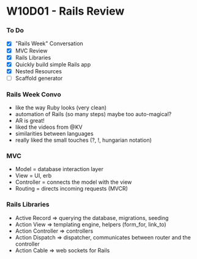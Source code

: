 # W10D01 - Rails Review

### To Do
- [x] "Rails Week" Conversation
- [x] MVC Review
- [x] Rails Libraries
- [x] Quickly build simple Rails app
- [x] Nested Resources
- [ ] Scaffold generator

### Rails Week Convo
* like the way Ruby looks (very clean)
* automation of Rails (so many steps) maybe too auto-magical?
* AR is great!
* liked the videos from @KV
* similarities between languages
* really liked the small touches (?, !, hungarian notation)

### MVC
* Model = database interaction layer
* View = UI, erb
* Controller = connects the model with the view
* Routing = directs incoming requests (MVCR)

### Rails Libraries
* Active Record => querying the database, migrations, seeding
* Action View => templating engine, helpers (form_for, link_to)
* Action Controller => controllers
* Action Dispatch => dispatcher, communicates between router and the controller
* Action Cable => web sockets for Rails










